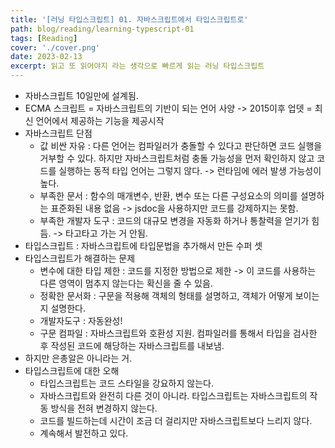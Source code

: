 ```yaml
---
title: '[러닝 타입스크립트] 01. 자바스크립트에서 타입스크립트로'
path: blog/reading/learning-typescript-01
tags: [Reading]
cover: './cover.png'
date: 2023-02-13
excerpt: 읽고 또 읽어야지 라는 생각으로 빠르게 읽는 러닝 타입스크립트
---
```


* 자바스크립트 10일만에 설계됨. 
* ECMA 스크립트 = 자바스크립트의 기반이 되는 언어 사양 -> 2015이후 업뎃 = 최신 언어에서 제공하는 기능을 제공시작
* 자바스크립트 단점 
	* 값 비싼 자유 : 다른 언어는 컴파일러가 충돌할 수 있다고 판단하면 코드 실행을 거부할 수 있다. 하지만 자바스크립트처럼 충돌 가능성을 먼저 확인하지 않고 코드를 실행하는 동적 타입 언어는 그렇지 않다. -> 런타임에 에러 발생 가능성이 높다.
	* 부족한 문서 : 함수의 매개변수, 반환, 변수 또는 다른 구성요소의 의미를 설명하는 표준화된 내용 없음 -> jsdoc을 사용하지만 코드를 강제하지는 못함.
	* 부족한 개발자 도구 : 코드의 대규모 변경을 자동화 하거나 통찰력을 얻기가 힘듬. -> 타고타고 가는 거 안됨.
* 타입스크립트 : 자바스크립트에 타입문법을 추가해서 만든 수퍼 셋
* 타입스크립트가 해결하는 문제 
	* 변수에 대한 타입 제한 : 코드를 지정한 방법으로 제한 -> 이 코드를 사용하는 다른 영역이 멈추지 않는다는 확신을 줄 수 있음.
	* 정확한 문서화 : 구문을 적용해 객체의 형태를 설명하고, 객체가 어떻게 보이는지 설명한다.
	* 개발자도구 : 자동완성!
	* 구문 컴파일 : 자바스크립트와 호환성 지원. 컴파일러를 통해서 타입을 검사한 후 작성된 코드에 해당하는 자바스크립트를 내보냄.
* 하지만 은총알은 아니라는 거. 
* 타입스크립트에 대한 오해 
	* 타입스크립트는 코드 스타일을 강요하지 않는다.
	* 자바스크립트와 완전히 다른 것이 아니라. 타입스크립트는 자바스크립트의 작동 방식을 전혀 변경하지 않는다.
	* 코드를 빌드하는데 시간이 조금 더 걸리지만 자바스크립트보다 느리지 않다.
	* 계속해서 발전하고 있다.